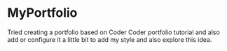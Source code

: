 # MyPortfolio
Tried creating a portfolio based on Coder Coder portfolio tutorial and also add or configure it a little bit to add my style and also explore this idea.

